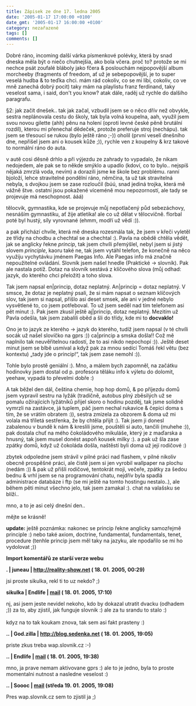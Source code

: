 ```yaml
---
title: Zápisek ze dne 17. ledna 2005
date: '2005-01-17 17:00:00 +0100'
date_gmt: '2005-01-17 16:00:00 +0100'
category: nezařazené
tags: []
comments: []
---
```

<p>Dobré ráno, incoming další várka písmenkové polévky, která by snad dneska měla být o niečo  chutnejšia, ako bola včera. proč to? protože se mi nechce psát zoufalé bláboly jako fčera &amp;  poslouchám nejpopovější album morcheeby (fragments of freedom, ať už je sebepopovější, je to  super veselá hudba &amp; to teďka chci. mám rád cokoliv, co se mi líbí, cokoliv, co ve mně  zanechá dobrý pocit) taky mám na playlistu franz ferdinand, taky veselost  sama, i said, don't you know? atak dále, raděj už rychle do dalšího paragrafu.</p>
<p>§2: jak začít dnešek.. tak jak začal, vzbudil jsem se o něco dřív než obvykle, sestra neplánovala  cestu do školy, tak byla volná koupelna, aah, využil jsem svou novou gilette (ahh) pěnu  na holení (oproti levné české pěně brutální rozdíl), kterou mi přenechal dědeček, protože  preferuje stroj (nechápu). tak jsem se třesoucí se rukou (bylo ještě ráno ;-)) oholil (první veselí  dnešního dne, nepřišel jsem ani o kousek kůže ;)), rychle ven z koupelny &amp; krz takové  to normální ráno do auta.</p>
<p>v autě cosi děsně drhlo a při výjezdu ze zahrady to vypadalo, že nikam nedojedem, ale  pak se to někde smýklo a upadlo (kdoví, co to bylo.. nejspíš nějaká zmrzlá voda, nevím)  a dorazili jsme ke škole bez problému. ranní bjoloží, lehce stravitelné pondělní ráno,  němčina, ta už tak stravitelná nebyla, s dvojkou jsem se zase rozloučil (búú, snad jediná  trojka, která mě vážně štve. ostatní jsou pokažené víceméně mou nepozorností, ale tady  se projevuje má neschopnost. ááá)</p>
<p>tělocvik, gymnastika, kde se projevuje můj nepotlačený půd sebezáchovy, nesnáším gymnastiku,  ať žije atletika! ale co už dělat v tělocvičně. florbal poté byl hustý, síly vyrovnané  (ehmm, modří už vědí :)).</p>
<p>a pak přichází chvíle, která mě dneska rozesmála tak, že jsem v křeči vyletěl ze třídy  na chodbu a chechtal se a chechtal :). Pavla na obědě chtěla vědět, jak se anglicky řekne  <em>princip</em>, tak jsem chvíli přemýšlel, nebyl jsem si jistý slovem <em>principle</em>,  kaoru také ne, tak jsem vytáhl telefon, že konečně na něco využiju vychytávku jménem  Paegas Info. Ale Paegas info má značně nepoužitelné ovládání. Slovník jsem našel hnedle  (Praktické -> slovník). Pak ale nastala potíž. Dotaz na slovník sestává z klíčového slova  (můj odhad: jazyk, do kterého chci přeložit) a toho slova.</p>
<p>Tak jsem napsal en|princip, dotaz neplatný. An|princip = dotaz neplatný. V smsce, že dotaz  je neplatný psali, že si mám napsat o seznam klíčových slov, tak jsem si napsal, přišlo  asi deset smsek, ale ani v jedné nebylo vysvětlené to, co jsem potřeboval. To už jsem seděl  nad tím telefonem asi pět minut :). Pak jsem zkusil ještě aj|princip, dotaz neplatný. Mezitím  už Pavla odešla, tak jsem zabalili oběd a šli do třídy, kde mi to <strong>docvaklo!</strong></p>
<p>Ono je to jazyk ze kterého -> jazyk do kterého, tudíž jsem napsal (v té chvíli socák už našel  slovíčko na gprs :)) ca|princip a smska došla!! Což mě naplnilo tak neuvěřitelnou radostí, že  to asi nikdo nepochopí :)). Ještě deset minut jsem se blbě usmíval a když pak za mnou sedící  Tomáš řekl větu (bez kontextu) &bdquo;tady jde o princip!&ldquo;, tak jsem zase nemohl :)).</p>
<p>Tohle bylo prostě geniální :). Mno, a málem bych zapomněl, na začátku hodinovky jsem dostal  od p. profesora těláku info k výletu do dolomit, yeehaw, vypadá to převelmi dobře :)</p>
<p>A tak běžel den dál, čeština chemie, hop hop domů, &amp; po příjezdu domů jsem   vypravil sestru na lyžák (tradičně, autobus plný zběsilých už se pomalu ožírajících lyžátníků  přijel skoro o hodinu pozděj, tak jsme solidně vymrzli na zastávce, já tuplem, páč jsem nechal  rukavice &amp; čepici doma s tím, že se vrátím obratem :)), sestra zmizela za obzorem  &amp; doma už mi volala má tříletá sestřenka, že by chtěla přijít :). Tak jsem ji donesl  zabalenou v bundě k nám &amp; kreslili jsme, pouštěli si auto, tančili (muhehe :)),  pak dostala chuť na mého čokoládového mikuláše, který je z maďarska a hnusný, tak jsem  musel donést aspoň kousek milky :). a pak už šla zase zpátky domů, když už čokoláda došla,  naštěstí byli doma už její rodičové :)</p>
<p>zbytek odpoledne jsem strávil v pilné práci nad flashem, v pilné nikoliv obecně prospěšné  práci, ale čistě jsem si jen vyrobil wallpaper na plochu (nedám :)) &amp; pak už přišli  rodičové, tentokrát moji, večeře, zpátky za šedou bednu &amp; vrhl jsem se na programování  chatu, nejdřív byla spadlá administrace databáze i ftp (se mi ještě na tomto hostingu nestalo..),  ale během pěti minut všechno jelo, tak jsem zamakal :). chat na valašsku se blíží..</p>
<p>mno, a to je asi celý dnešní den..</p>
<p>mějte se krásně!</p>
<p><strong>update:</strong> ještě poznámka: nakonec se princip řekne anglicky samozřejmě  principle :) nebo také axiom,  doctrine,  fundamental,  fundamentals,  tenet,  procedure (tenhle princip jsem měl taky na jazyku, ale npodařilo se mi ho vydolovat ;))  </p>
<div class="import-komentaru">
<p><strong>Import komentářů ze starší verze webu</strong></p>
<div class="comment">
<p style="font-weight:bold"><span class="compredmet">.</span> | <span class="comname">juneau</span> |  <a href="http://reality-show.net">http://reality-show.net</a> (&nbsp;18.&nbsp;01.&nbsp;2005,&nbsp;00:29)</p>
<p>jsi proste sikulka, rekl ti to uz nekdo? ;) </p>
</div>
<div class="comment">
<p style="font-weight:bold"><span class="compredmet">sikulka</span> | <span class="comname">Endlife</span> |  <a href="mailto:jan.martinek@post.cz">mail</a> (&nbsp;18.&nbsp;01.&nbsp;2005,&nbsp;17:10)</p>
<p>nj, asi jsem jeste nevidel nekoho, kdo by dokazal utratit dvacku (odhadem ;)) za to, aby zjistil, jak funguje slovnik :) ale za tu srandu to stalo :)  <br>  <br> kdyz na to tak koukam znova, tak sem asi fakt prasteny :) </p>
</div>
<div class="comment">
<p style="font-weight:bold"><span class="compredmet">..</span> | <span class="comname">God.zilla</span> |  <a href="http://blog.sedenka.net">http://blog.sedenka.net</a> (&nbsp;18.&nbsp;01.&nbsp;2005,&nbsp;19:05)</p>
<p>priste zkus treba wap.slovnik.cz :-) </p>
</div>
<div class="comment">
<p style="font-weight:bold"><span class="compredmet">..</span> | <span class="comname">Endlife</span> |  <a href="mailto:jan.martinek@post.cz">mail</a> (&nbsp;18.&nbsp;01.&nbsp;2005,&nbsp;19:38)</p>
<p>mno, ja prave nemam aktivovane gprs :) ale to je jedno, byla to proste momentalni nutnost a nasledne veselost :) </p>
</div>
<div class="comment">
<p style="font-weight:bold"><span class="compredmet">..</span> | <span class="comname">Soooc</span> |  <a href="mailto:xsoc@post.cz">mail</a> (středa&nbsp;19.&nbsp;01.&nbsp;2005,&nbsp;19:08)</p>
<p>Pres wap.slovnik.cz sem to zjistil ja ;) </p>
</div>
</div>
